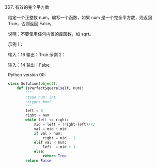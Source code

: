 367. 有效的完全平方数

给定一个正整数 num，编写一个函数，如果 num 是一个完全平方数，则返回 True，否则返回 False。

说明：不要使用任何内置的库函数，如  sqrt。

示例 1：

输入：16
输出：True
示例 2：

输入：14
输出：False

Python version 00:

```python 
class Solution(object):
    def isPerfectSquare(self, num):
        """
        :type num: int
        :rtype: bool
        """
        left = 0
        right = num
        while left <= right:
            mid = left + (right-left)//2
            val = mid * mid
            if val > num:
                right = mid - 1
            elif val < num:
                left  = mid + 1
            else:
                return True
        return False
````